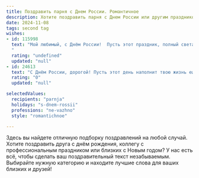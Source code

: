 ```yaml
---
title: Поздравить парня с Днем России. Романтичное
description: Хотите поздравить парня с Днем России или другим праздником? Наш ИИ создаст незабываемое поздравление, а вы обязательно выделитесь среди других.  
date: 2024-11-08
tags: second tag
wishes:
- id: 115998
  text: "Мой любимый, с Днём России!  Пусть этот праздник, полный света и гордости за нашу страну, станет символом нашей любви, такой же сильной и прекрасной, как Россия.  Пусть наше счастье будет безграничным, как просторы нашей родины, а чувства – яркими, как флаг нашей страны.  Я люблю тебя!
  "
  rating: "undefined"
  updated: "null"
- id: 24613
  text: "С Днём России, дорогой! Пусть этот день наполнит твою жизнь ещё большим смыслом и вдохновением. Твои мечты и стремления сделают нашу страну ещё прекраснее. С любовью и теплом поздравляю тебя сегодня!"
  rating: "0"
  updated: "null"

selectedValues:
  recipients: "parnja"
  holidays: "s-dnem-rossii"
  professions: "ne-vazhno"
  style: "romantichnoe"

---
```


Здесь вы найдете отличную подборку поздравлений на любой случай. 
Хотите поздравить друга с днём рождения, коллегу с профессиональным праздником или близких с Новым годом? У нас есть всё, чтобы сделать ваш поздравительный текст незабываемым. Выбирайте нужную категорию и находите лучшие слова для ваших близких и друзей!
